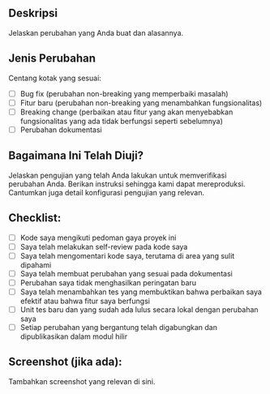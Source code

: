 ## Deskripsi

Jelaskan perubahan yang Anda buat dan alasannya.

## Jenis Perubahan

Centang kotak yang sesuai:

- [ ] Bug fix (perubahan non-breaking yang memperbaiki masalah)
- [ ] Fitur baru (perubahan non-breaking yang menambahkan fungsionalitas)
- [ ] Breaking change (perbaikan atau fitur yang akan menyebabkan fungsionalitas yang ada tidak berfungsi seperti sebelumnya)
- [ ] Perubahan dokumentasi

## Bagaimana Ini Telah Diuji?

Jelaskan pengujian yang telah Anda lakukan untuk memverifikasi perubahan Anda. Berikan instruksi sehingga kami dapat mereproduksi. Cantumkan juga detail konfigurasi pengujian yang relevan.

## Checklist:

- [ ] Kode saya mengikuti pedoman gaya proyek ini
- [ ] Saya telah melakukan self-review pada kode saya
- [ ] Saya telah mengomentari kode saya, terutama di area yang sulit dipahami
- [ ] Saya telah membuat perubahan yang sesuai pada dokumentasi
- [ ] Perubahan saya tidak menghasilkan peringatan baru
- [ ] Saya telah menambahkan tes yang membuktikan bahwa perbaikan saya efektif atau bahwa fitur saya berfungsi
- [ ] Unit tes baru dan yang sudah ada lulus secara lokal dengan perubahan saya
- [ ] Setiap perubahan yang bergantung telah digabungkan dan dipublikasikan dalam modul hilir

## Screenshot (jika ada):

Tambahkan screenshot yang relevan di sini.
